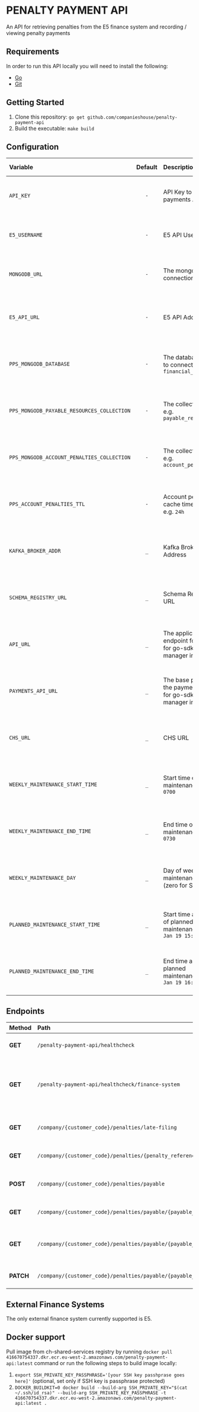 # PENALTY PAYMENT API

An API for retrieving penalties from the E5 finance system and recording / viewing penalty payments

## Requirements
In order to run this API locally you will need to install the following:

- [Go](https://golang.org/doc/install)
- [Git](https://git-scm.com/downloads)

## Getting Started
1. Clone this repository: `go get github.com/companieshouse/penalty-payment-api`
1. Build the executable: `make build`

## Configuration
| Variable                                        | Default | Description                                                                                       | Config Location                                                           |
|:------------------------------------------------|:-------:|:--------------------------------------------------------------------------------------------------|---------------------------------------------------------------------------|
| `API_KEY`                                       |   `-`   | API Key to call payments API                                                                      | Terraform Vault - To update, please create platform request               |
| `E5_USERNAME`                                   |   `-`   | E5 API Username                                                                                   | Terraform Vault - To update, please create platform request               |
| `MONGODB_URL`                                   |   `-`   | The mongo db connection string                                                                    | Terraform Vault - To update, please create platform request               |
| `E5_API_URL`                                    |   `-`   | E5 API Address                                                                                    | ecs-service-configs-dev(CIDEV) / ecs-service-configs-prod (STAGING/LIVE)  |
| `PPS_MONGODB_DATABASE`                          |   `-`   | The database name to connect to e.g. `financial_penalties`                                        | ecs-service-configs-dev(CIDEV) / ecs-service-configs-prod (STAGING/LIVE)  |
| `PPS_MONGODB_PAYABLE_RESOURCES_COLLECTION`      |   `-`   | The collection name e.g. `payable_resources`                                                      | ecs-service-configs-dev(CIDEV) / ecs-service-configs-prod (STAGING/LIVE)  |
| `PPS_MONGODB_ACCOUNT_PENALTIES_COLLECTION`      |   `-`   | The collection name e.g. `account_penalties`                                                      | ecs-service-configs-dev(CIDEV) / ecs-service-configs-prod (STAGING/LIVE)  |
| `PPS_ACCOUNT_PENALTIES_TTL`                     |   `-`   | Account penalties cache time to live  e.g. `24h`                                                  | ecs-service-configs-dev(CIDEV) / ecs-service-configs-prod (STAGING/LIVE)  |
| `KAFKA_BROKER_ADDR`                             |   `_`   | Kafka Broker Address                                                                              | ecs-service-configs-dev(CIDEV) / ecs-service-configs-prod (STAGING/LIVE)  |
| `SCHEMA_REGISTRY_URL`                           |   `_`   | Schema Registry URL                                                                               | ecs-service-configs-dev(CIDEV) / ecs-service-configs-prod (STAGING/LIVE)  |
| `API_URL`                                       |   `_`   | The application endpoint for the API, for go-sdk-manager integration                              | ecs-service-configs-dev(CIDEV) / ecs-service-configs-prod (STAGING/LIVE)  |
| `PAYMENTS_API_URL`                              |   `_`   | The base path for the payments API, for go-sdk-manager integration                                | ecs-service-configs-dev(CIDEV) / ecs-service-configs-prod (STAGING/LIVE)  |
| `CHS_URL`                                       |   `_`   | CHS URL                                                                                           | ecs-service-configs-dev(CIDEV) / ecs-service-configs-prod (STAGING/LIVE)  |
| `WEEKLY_MAINTENANCE_START_TIME`                 |   `_`   | Start time of weekly maintenance e.g. `0700`                                                      | ecs-service-configs-dev(CIDEV) / ecs-service-configs-prod (STAGING/LIVE)  |
| `WEEKLY_MAINTENANCE_END_TIME`                   |   `_`   | End time of weekly maintenance e.g. `0730`                                                        | ecs-service-configs-dev(CIDEV) / ecs-service-configs-prod (STAGING/LIVE)  |
| `WEEKLY_MAINTENANCE_DAY`                        |   `_`   | Day of weekly maintenance e.g. `0` (zero for Sunday)                                              | ecs-service-configs-dev(CIDEV) / ecs-service-configs-prod (STAGING/LIVE)  |
| `PLANNED_MAINTENANCE_START_TIME`                |   `_`   | Start time and date of planned maintenance e.g. `01 Jan 19 15:04 BST`                             | ecs-service-configs-dev(CIDEV) / ecs-service-configs-prod (STAGING/LIVE)  |
| `PLANNED_MAINTENANCE_END_TIME`                  |   `_`   | End time and date of planned maintenance e.g. `31 Jan 19 16:59 BST`                               | ecs-service-configs-dev(CIDEV) / ecs-service-configs-prod (STAGING/LIVE)  |

## Endpoints

| Method    | Path                                                              | Description                                                           |
|:----------|:------------------------------------------------------------------|:----------------------------------------------------------------------|
| **GET**   | `/penalty-payment-api/healthcheck`                                | Standard healthcheck endpoint                                         |
| **GET**   | `/penalty-payment-api/healthcheck/finance-system`                 | Healthcheck endpoint to check whether the finance system is available |
| **GET**   | `/company/{customer_code}/penalties/late-filing`                  | List the late filing penalties for a company                          |
| **GET**   | `/company/{customer_code}/penalties/{penalty_reference_type}`     | List the financial penalties                                          |
| **POST**  | `/company/{customer_code}/penalties/payable`                      | Create a payable penalty resource                                     |
| **GET**   | `/company/{customer_code}/penalties/payable/{payable_ref}`         | Get a payable resource                                                |
| **GET**   | `/company/{customer_code}/penalties/payable/{payable_ref}/payment` | List the cost items related to the penalty resource                   |
| **PATCH** | `/company/{customer_code}/penalties/payable/{payable_ref}/payment` | Mark the resource as paid                                             |

## External Finance Systems
The only external finance system currently supported is E5.

## Docker support

Pull image from ch-shared-services registry by running `docker pull 416670754337.dkr.ecr.eu-west-2.amazonaws.com/penalty-payment-api:latest` command or run the following steps to build image locally:

1. `export SSH_PRIVATE_KEY_PASSPHRASE='[your SSH key passhprase goes here]'` (optional, set only if SSH key is passphrase protected)
2. `DOCKER_BUILDKIT=0 docker build --build-arg SSH_PRIVATE_KEY="$(cat ~/.ssh/id_rsa)" --build-arg SSH_PRIVATE_KEY_PASSPHRASE -t 416670754337.dkr.ecr.eu-west-2.amazonaws.com/penalty-payment-api:latest .`
